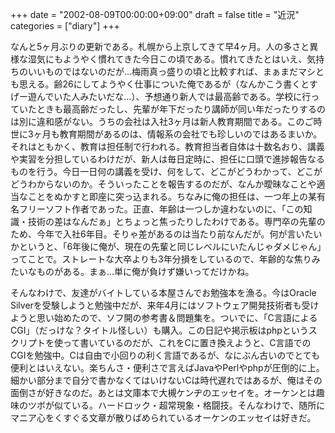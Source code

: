+++
date = "2002-08-09T00:00:00+09:00"
draft = false
title = "近況"
categories = ["diary"]
+++

なんと5ヶ月ぶりの更新である。札幌から上京してきて早4ヶ月。人の多さと異様な湿気にもようやく慣れてきた今日この頃である。慣れてきたとはいえ、気持ちのいいものではないのだが...梅雨真っ盛りの頃と比較すれば、まぁまだマシとも思える。齢26にしてようやく仕事についた俺であるが（なんかこう書くとすげー遊んでいた人みたいだな...）、予想通り新人では最高齢である。学校に行っていたときも最高齢だったし、先輩が年下だったり講師が同い年だったりするのは別に違和感がない。うちの会社は入社3ヶ月は新人教育期間である。このご時世に3ヶ月も教育期間があるのは、情報系の会社でも珍しいのではあるまいか。それはともかく、教育は担任制で行われる。教育担当者自体は十数名おり、講義や実習を分担しているわけだが、新人は毎日定時に、担任に口頭で進捗報告なるものを行う。今日一日何の講義を受け、何をして、どこがどうわかって、どこがどうわからないのか。そういったことを報告するのだが、なんか曖昧なことや適当なことをぬかすと即座に突っ込まれる。ちなみに俺の担任は、一つ年上の某有名フリーソフト作者であった。正直、年齢は一つしか違わないのに、「この知識・技術の差はなんだぁ」とちょっと焦ったりしたわけである。専門卒の先輩のため、今年で入社6年目。そりゃ差があるのは当たり前なんだが。何が言いたいかというと、「6年後に俺が、現在の先輩と同じレベルにいたんじゃダメじゃん」ってことで。ストレートな大卒よりも3年分損をしているので、年齢的な焦りみたいなものがある。まぁ...単に俺が負けず嫌いってだけかね。

そんなわけで、友達がバイトしている本屋さんでお勉強本を漁る。今はOracle Silverを受験しようと勉強中だが、来年4月にはソフトウェア開発技術者も受けようと思い始めたので、ソフ開の参考書＆問題集を。ついでに、「C言語によるCGI」（だっけな？タイトル怪しい）も購入。この日記や掲示板はphpというスクリプトを使って書いているのだが、これをCに置き換えようと、C言語でのCGIを勉強中。Cは自由で小回りの利く言語であるが、なにぶん古いのでとても便利とはいえない。楽ちんさ・便利さで言えばJavaやPerlやphpが圧倒的に上。細かい部分まで自分で書かなくてはいけないCは時代遅れではあるが、俺はその面倒さが好きなのだ。あとは文庫本で大槻ケンヂのエッセイを。オーケンとは趣味のツボが似ている。ハードロック・超常現象・格闘技。そんなわけで、随所にマニア心をくすぐる文章が散りばめられているオーケンのエッセイは好きだ。
